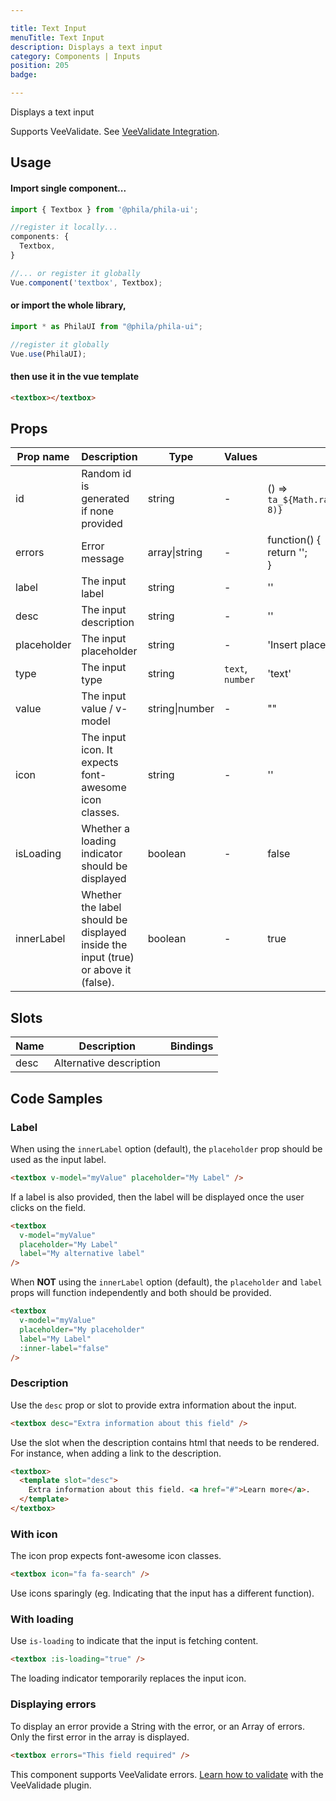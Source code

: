 ```yaml
---

title: Text Input
menuTitle: Text Input
description: Displays a text input
category: Components | Inputs
position: 205
badge:

---
```


Displays a text input

<alert>Supports VeeValidate. See [VeeValidate Integration](/vee-validate-integration).</alert>

## Usage

#### Import single component...

```js
import { Textbox } from '@phila/phila-ui';

//register it locally...
components: {
  Textbox,
}

//... or register it globally
Vue.component('textbox', Textbox);
```

#### or import the whole library,

```js
import * as PhilaUI from "@phila/phila-ui";

//register it globally
Vue.use(PhilaUI);
```

#### then use it in the vue template

```html
<textbox></textbox>
```

## Props

| Prop name   | Description                                                                        | Type           | Values           | Default                                                  |
| ----------- | ---------------------------------------------------------------------------------- | -------------- | ---------------- | -------------------------------------------------------- |
| id          | Random id is generated if none provided                                            | string         | -                | () => `ta_${Math.random().toString(12).substring(2, 8)}` |
| errors      | Error message                                                                      | array\|string  | -                | function() {<br> return '';<br>}                         |
| label       | The input label                                                                    | string         | -                | ''                                                       |
| desc        | The input description                                                              | string         | -                | ''                                                       |
| placeholder | The input placeholder                                                              | string         | -                | 'Insert placeholder here'                                |
| type        | The input type                                                                     | string         | `text`, `number` | 'text'                                                   |
| value       | The input value / v-model                                                          | string\|number | -                | ""                                                       |
| icon        | The input icon. It expects font-awesome icon classes.                              | string         | -                | ''                                                       |
| isLoading   | Whether a loading indicator should be displayed                                    | boolean        | -                | false                                                    |
| innerLabel  | Whether the label should be displayed inside the input (true) or above it (false). | boolean        | -                | true                                                     |

## Slots

| Name | Description             | Bindings |
| ---- | ----------------------- | -------- |
| desc | Alternative description |          |

## Code Samples

### Label

When using the `innerLabel` option (default), the `placeholder` prop should be used as the input label.

```html
<textbox v-model="myValue" placeholder="My Label" />
```

If a label is also provided, then the label will be displayed once the user clicks on the field.

```html
<textbox
  v-model="myValue"
  placeholder="My Label"
  label="My alternative label"
/>
```

When **NOT** using the `innerLabel` option (default), the `placeholder` and `label` props will function independently and both should be provided.

```html
<textbox
  v-model="myValue"
  placeholder="My placeholder"
  label="My Label"
  :inner-label="false"
/>
```

### Description

Use the `desc` prop or slot to provide extra information about the input.

```html
<textbox desc="Extra information about this field" />
```

Use the slot when the description contains html that needs to be rendered. For instance, when adding a link to the description.

```html
<textbox>
  <template slot="desc">
    Extra information about this field. <a href="#">Learn more</a>.
  </template>
</textbox>
```

### With icon

The icon prop expects font-awesome icon classes.

```html
<textbox icon="fa fa-search" />
```

<alert>Use icons sparingly (eg. Indicating that the input has a different function).</alert>

### With loading

Use `is-loading` to indicate that the input is fetching content.

```html
<textbox :is-loading="true" />
```

<alert>The loading indicator temporarily replaces the input icon.</alert>

### Displaying errors

To display an error provide a String with the error, or an Array of errors. Only the first error in the array is displayed.

```html
<textbox errors="This field required" />
```

<alert>This component supports VeeValidate errors. [Learn how to validate](/vee-validate-integration) with the VeeValidade plugin.<a></alert>
